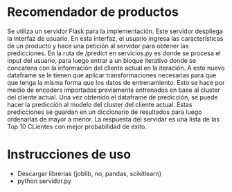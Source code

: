 # Recomendador de productos

Se utiliza un servidor Flask para la implementación. 
Este servidor despliega la interfaz de usuario. En esta interfaz, el usuario ingresa las características de un producto y hace una petición al servidor para obtener las predicciones.
En la ruta de /predict en servicios.py es donde se procesa el input del usuario, para luego entrar a un bloque iterativo donde se concatena con la información del cliente actual en la iteración.
A este nuevo dataframe se le tienen que aplicar transformaciones necesarias para que que tenga la misma forma que los datos de entrenamiento. Esto se hace por medio de encoders importados previamente entrenados en base al cluster del cliente actual. 
Una vez obtenido el dataframe de predicción, se puede hacer la predicción al modelo del cluster del cliente actual.
Estas predicciones se guardan en un diccionario de resultados para luego ordenarlas de mayor a menor. La respuesta del servidar es una lista de las Top 10 CLientes con mejor probabilidad de éxito.

# Instrucciones de uso
- Descargar librerias (joblib, no, pandas, scikitlearn)
- python servidor.py

